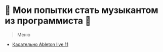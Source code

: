 # 🏮 Мои попытки стать музыкантом из программиста 🐳

> Меню

- [Касательно Ableton live 11](sequencers/ableton.md)
